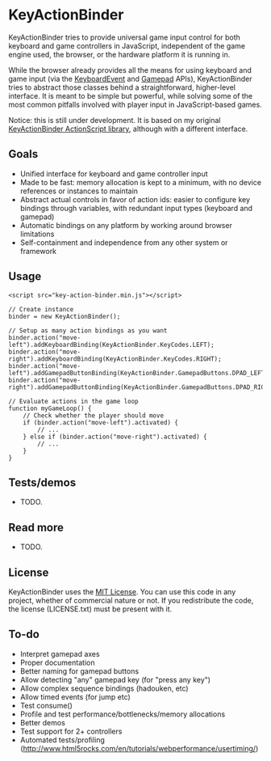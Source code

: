 # KeyActionBinder

KeyActionBinder tries to provide universal game input control for both keyboard and game controllers in JavaScript, independent of the game engine used, the browser, or the hardware platform it is running in.

While the browser already provides all the means for using keyboard and game input (via the [KeyboardEvent](https://developer.mozilla.org/en-US/docs/Web/API/KeyboardEvent/KeyboardEvent) and [Gamepad](https://developer.mozilla.org/en-US/docs/Web/Guide/API/Gamepad) APIs), KeyActionBinder tries to abstract those classes behind a straightforward, higher-level interface. It is meant to be simple but powerful, while solving some of the most common pitfalls involved with player input in JavaScript-based games.

Notice: this is still under development. It is based on my original [KeyActionBinder ActionScript library](https://github.com/zeh/key-action-binder), although with a different interface.


## Goals

 * Unified interface for keyboard and game controller input
 * Made to be fast: memory allocation is kept to a minimum, with no device references or instances to maintain
 * Abstract actual controls in favor of action ids: easier to configure key bindings through variables, with redundant input types (keyboard and gamepad)
 * Automatic bindings on any platform by working around browser limitations
 * Self-containment and independence from any other system or framework

## Usage

	<script src="key-action-binder.min.js"></script>

	// Create instance
	binder = new KeyActionBinder();
	
	// Setup as many action bindings as you want
	binder.action("move-left").addKeyboardBinding(KeyActionBinder.KeyCodes.LEFT);
	binder.action("move-right").addKeyboardBinding(KeyActionBinder.KeyCodes.RIGHT);
	binder.action("move-left").addGamepadButtonBinding(KeyActionBinder.GamepadButtons.DPAD_LEFT);
	binder.action("move-right").addGamepadButtonBinding(KeyActionBinder.GamepadButtons.DPAD_RIGHT);

	// Evaluate actions in the game loop
	function myGameLoop() {
		// Check whether the player should move
		if (binder.action("move-left").activated) {
			// ...
		} else if (binder.action("move-right").activated) {
			// ...
		}
	}

## Tests/demos

 * TODO.


## Read more

 * TODO.


## License

KeyActionBinder uses the [MIT License](http://choosealicense.com/licenses/mit/). You can use this code in any project, whether of commercial nature or not. If you redistribute the code, the license (LICENSE.txt) must be present with it.


## To-do

 * Interpret gamepad axes
 * Proper documentation
 * Better naming for gamepad buttons
 * Allow detecting "any" gamepad key (for "press any key")
 * Allow complex sequence bindings (hadouken, etc)
 * Allow timed events (for jump etc)
 * Test consume()
 * Profile and test performance/bottlenecks/memory allocations
 * Better demos
 * Test support for 2+ controllers
 * Automated tests/profiling (http://www.html5rocks.com/en/tutorials/webperformance/usertiming/)
